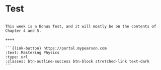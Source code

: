 # Test

````{panels}

This week is a Bonus Test, and it will mostly be on the contents of Chapter 4 and 5.

++++ 

```{link-button} https://portal.mypearson.com
:text: Mastering Physics
:type: url
:classes: btn-outline-success btn-block stretched-link text-dark
```
````